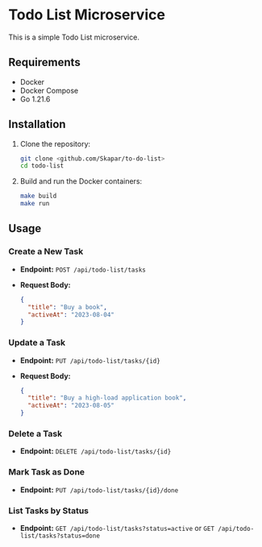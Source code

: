 # Todo List Microservice

This is a simple Todo List microservice.

## Requirements

- Docker
- Docker Compose
- Go 1.21.6

## Installation

1. Clone the repository:

    ```sh
    git clone <github.com/Skapar/to-do-list>
    cd todo-list
    ```

2. Build and run the Docker containers:

    ```sh
    make build
    make run
    ```

## Usage

### Create a New Task

- **Endpoint:** `POST /api/todo-list/tasks`
- **Request Body:**

    ```json
    {
      "title": "Buy a book",
      "activeAt": "2023-08-04"
    }
    ```

### Update a Task

- **Endpoint:** `PUT /api/todo-list/tasks/{id}`
- **Request Body:**

    ```json
    {
      "title": "Buy a high-load application book",
      "activeAt": "2023-08-05"
    }
    ```

### Delete a Task

- **Endpoint:** `DELETE /api/todo-list/tasks/{id}`

### Mark Task as Done

- **Endpoint:** `PUT /api/todo-list/tasks/{id}/done`

### List Tasks by Status

- **Endpoint:** `GET /api/todo-list/tasks?status=active` or `GET /api/todo-list/tasks?status=done`
